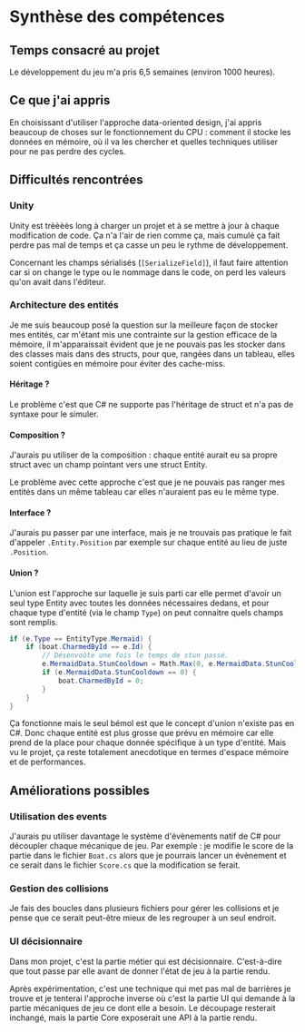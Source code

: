 # Synthèse des compétences

## Temps consacré au projet

Le développement du jeu m'a pris 6,5 semaines (environ 1000 heures).

## Ce que j'ai appris

En choisissant d'utiliser l'approche data-oriented design, j'ai appris beaucoup de choses sur le fonctionnement du CPU : comment il stocke les données en mémoire, où il va les chercher et quelles techniques utiliser pour ne pas perdre des cycles.

## Difficultés rencontrées

### Unity

Unity est trèèèès long à charger un projet et à se mettre à jour à chaque modification de code.
Ça n'a l'air de rien comme ça, mais cumulé ça fait perdre pas mal de temps et ça casse un peu le rythme de développement.

Concernant les champs sérialisés (`[SerializeField]`), il faut faire attention car si on change le type ou le nommage dans le code, on perd les valeurs qu'on avait dans l'éditeur.

### Architecture des entités

Je me suis beaucoup posé la question sur la meilleure façon de stocker mes entités, car m'étant mis une contrainte sur la gestion efficace de la mémoire, il m'apparaissait évident que je ne pouvais pas les stocker dans des classes mais dans des structs, pour que, rangées dans un tableau, elles soient contigües en mémoire pour éviter des cache-miss.

#### Héritage ?

Le problème c'est que C# ne supporte pas l'héritage de struct et n'a pas de syntaxe pour le simuler.

#### Composition ?

J'aurais pu utiliser de la composition : chaque entité aurait eu sa propre struct avec un champ pointant vers une struct Entity.

Le problème avec cette approche c'est que je ne pouvais pas ranger mes entités dans un même tableau car elles n'auraient pas eu le même type.

#### Interface ?

J'aurais pu passer par une interface, mais je ne trouvais pas pratique le fait d'appeler `.Entity.Position` par exemple sur chaque entité au lieu de juste `.Position`.

#### Union ?

L'union est l'approche sur laquelle je suis parti car elle permet d'avoir un seul type Entity avec toutes les données nécessaires dedans, et pour chaque type d'entité (via le champ `Type`) on peut connaitre quels champs sont remplis.

```cs
if (e.Type == EntityType.Mermaid) {
    if (boat.CharmedById == e.Id) {
        // Désenvoûte une fois le temps de stun passé.
        e.MermaidData.StunCooldown = Math.Max(0, e.MermaidData.StunCooldown - Clock.DeltaTime);
        if (e.MermaidData.StunCooldown == 0) {
            boat.CharmedById = 0;
        }
    }
}
```

Ça fonctionne mais le seul bémol est que le concept d'union n'existe pas en C#. Donc chaque entité est plus grosse que prévu en mémoire car elle prend de la place pour chaque donnée spécifique à un type d'entité. Mais vu le projet, ça reste totalement anecdotique en termes d'espace mémoire et de performances.

## Améliorations possibles

### Utilisation des events

J'aurais pu utiliser davantage le système d'évènements natif de C# pour découpler chaque mécanique de jeu.
Par exemple : je modifie le score de la partie dans le fichier `Boat.cs` alors que je pourrais lancer un évènement et ce serait dans le fichier `Score.cs` que la modification se ferait.

### Gestion des collisions

Je fais des boucles dans plusieurs fichiers pour gérer les collisions et je pense que ce serait peut-être mieux de les regrouper à un seul endroit.

### UI décisionnaire

Dans mon projet, c'est la partie métier qui est décisionnaire. C'est-à-dire que tout passe par elle avant de donner l'état de jeu à la partie rendu.

Après expérimentation, c'est une technique qui met pas mal de barrières je trouve et je tenterai l'approche inverse où c'est la partie UI qui demande à la partie mécaniques de jeu ce dont elle a besoin. Le découpage resterait inchangé, mais la partie Core exposerait une API à la partie rendu.
